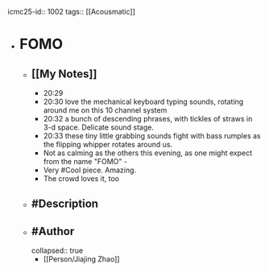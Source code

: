 icmc25-id:: 1002
tags:: [[Acousmatic]]

- # FOMO
	- ## [[My Notes]]
		- 20:29
		- 20:30 love the mechanical keyboard typing sounds, rotating around me on this 10 channel system
		- 20:32 a bunch of descending phrases, with tickles of straws in 3-d space. Delicate sound stage.
		- 20:33 these tiny little grabbing sounds fight with bass rumples as  the flipping whipper rotates around us.
		- Not as calming as the others this evening, as one might expect from the name "FOMO" -
		- Very #Cool piece. Amazing.
		- The crowd loves it, too
	- ## #Description
	- ## #Author
	  collapsed:: true
		- [[Person/Jiajing Zhao]]